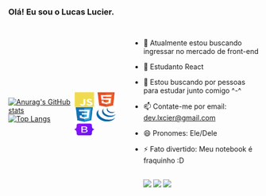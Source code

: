 ### Olá! Eu sou o Lucas Lucier.

<div style="display: flex; align-items: center;">
  
  [![Anurag's GitHub stats](https://github-readme-stats.vercel.app/api?username=lxcier&show_icons=true&theme=github_dark)](https://github.com/anuraghazra/github-readme-stats) 
  [![Top Langs](https://github-readme-stats.vercel.app/api/top-langs/?username=lxcier&layout=compact&theme=github_dark)](https://github.com/anuraghazra/github-readme-stats)

  <div style="display: inline_block"><br>
  <img align="center" alt="Lxcier-Js" height="30" width="40" src="https://raw.githubusercontent.com/devicons/devicon/master/icons/javascript/javascript-plain.svg">
  <img align="center" alt="Lxcier-HTML" height="30" width="40" src="https://raw.githubusercontent.com/devicons/devicon/master/icons/html5/html5-original.svg">
  <img align="center" alt="Lxcier-CSS" height="30" width="40" src="https://raw.githubusercontent.com/devicons/devicon/master/icons/css3/css3-original.svg">
  <img align="center" alt="Lxcier-jQuery" height="30" width="40" src="https://raw.githubusercontent.com/devicons/devicon/master/icons/jquery/jquery-original.svg">
  <img align="center" alt="Rafa-Bootstrap" height="30" width="40" src="https://raw.githubusercontent.com/devicons/devicon/master/icons/bootstrap/bootstrap-original.svg">
</div>
<br>

- 🔭 Atualmente estou buscando ingressar no mercado de front-end
- 🌱 Estudanto React
- 🤔 Estou buscando por pessoas para estudar junto comigo ^-^
- 📫 Contate-me por email: dev.lxcier@gmail.com
- 😄 Pronomes: Ele/Dele
- ⚡ Fato divertido: Meu notebook é fraquinho :D

  ##

  <div>
    <a href="https://instagram.com/lu_gabr" target="_blank"><img src="https://img.shields.io/badge/-Instagram-%23E4405F?style=for-the-badge&logo=instagram&logoColor=white" target="_blank"></a>
    <a href = "mailto:dev.lxcier@gmail.com"><img src="https://img.shields.io/badge/-Gmail-%23333?style=for-the-badge&logo=gmail&logoColor=white" target="_blank"></a>
    <a href="https://www.linkedin.com/in/lucas-lucier" target="_blank"><img src="https://img.shields.io/badge/-LinkedIn-%230077B5?style=for-the-badge&logo=linkedin&logoColor=white" target="_blank"></a> 
  </div>
